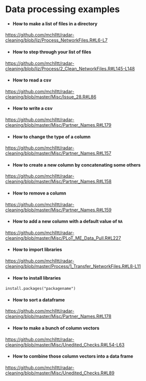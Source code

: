 # Data processing examples

- #### How to make a list of files in a directory
https://github.com/mchlltt/radar-cleaning/blob/liz/Process_NetworkFiles.R#L6-L7

- #### How to step through your list of files
https://github.com/mchlltt/radar-cleaning/blob/liz/Process/2_Clean_NetworkFiles.R#L145-L148

- #### How to read a csv
https://github.com/mchlltt/radar-cleaning/blob/master/Misc/Issue_28.R#L86

- #### How to write a csv
https://github.com/mchlltt/radar-cleaning/blob/master/Misc/Partner_Names.R#L179

- #### How to change the type of a column
https://github.com/mchlltt/radar-cleaning/blob/master/Misc/Partner_Names.R#L157

- #### How to create a new column by concatenating some others
https://github.com/mchlltt/radar-cleaning/blob/master/Misc/Partner_Names.R#L158

- #### How to remove a column
https://github.com/mchlltt/radar-cleaning/blob/master/Misc/Partner_Names.R#L159

- #### How to add a new column with a default value of `NA`
https://github.com/mchlltt/radar-cleaning/blob/master/Misc/PLoT_ME_Data_Pull.R#L227

- #### How to import libraries
https://github.com/mchlltt/radar-cleaning/blob/master/Process/1_Transfer_NetworkFiles.R#L8-L11

- #### How to install libraries
`install.packages("packagename")`

- #### How to sort a dataframe
https://github.com/mchlltt/radar-cleaning/blob/master/Misc/Partner_Names.R#L178

- #### How to make a bunch of column vectors
https://github.com/mchlltt/radar-cleaning/blob/master/Misc/Unedited_Checks.R#L54-L63

- #### How to combine those column vectors into a data frame
https://github.com/mchlltt/radar-cleaning/blob/master/Misc/Unedited_Checks.R#L89
